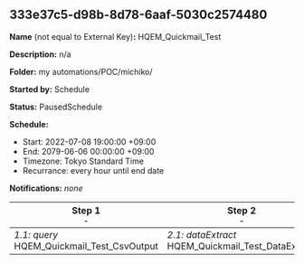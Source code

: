 ## 333e37c5-d98b-8d78-6aaf-5030c2574480

**Name** (not equal to External Key)**:** HQEM_Quickmail_Test

**Description:** n/a

**Folder:** my automations/POC/michiko/

**Started by:** Schedule

**Status:** PausedSchedule

**Schedule:**

* Start: 2022-07-08 19:00:00 +09:00
* End: 2079-06-06 00:00:00 +09:00
* Timezone: Tokyo Standard Time
* Recurrance: every hour until end date

**Notifications:** _none_


| Step 1<br>_<small>-</small>_ | Step 2<br>_<small>-</small>_ | Step 3<br>_<small>-</small>_ | Step 4<br>_<small>-</small>_ |
| --- | --- | --- | --- |
| _1.1: query_<br>HQEM_Quickmail_Test_CsvOutput | _2.1: dataExtract_<br>HQEM_Quickmail_Test_DataExtract | _3.1: dataExtract_<br>HQEM_Quickmail_Test_FileConvert | _4.1: fileTransfer_<br>HQEM_Quickmail_Test_FileExport |
